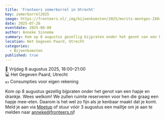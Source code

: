 ```yaml
---
title: 'Fronteers zomerborrel in Utrecht'
key: zomerborrel2025
image: https://fronteers.nl/_img/bijeenkomsten/2025/moritz-mentges-Z40sav8IYqQ-unsplash.jpg
date: 2025-07-26
eventdate: 2025-08-08
author: Anneke Sinnema
summary: Kom op 8 augustus gezellig bijpraten onder het genot van een hapje en drankje. Wees welkom!
location: Het Gegeven Paard, Utrecht
categories: 
  - Bijeenkomsten
published: true
---
```


📅 Vrijdag 8 augustus 2025, 18:00–21:00  
💻 Het Gegeven Paard, Utrecht  
💶 Consumpties voor eigen rekening

Kom op 8 augustus gezellig bijpraten onder het genot van een hapje en drankje. Wees welkom!
We zullen ruimte reserveren voor hen die graag een hapje mee-eten. Daarom is het wel zo fijn als je kenbaar maakt dat je komt. Meld je aan via [Meetup](https://www.meetup.com/fronteers-nl/events/310199616/) of stuur vóór 3 augustus een mailtje om je aan te melden naar [anneke@fronteers.nl](mailto:anneke@fronteers.nl)!
